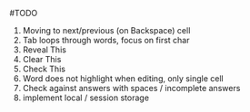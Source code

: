 #TODO

1. Moving to next/previous (on Backspace) cell
2. Tab loops through words, focus on first char
3. Reveal This
4. Clear This
5. Check This
6. Word does not highlight when editing, only single cell
7. Check against answers with spaces / incomplete answers
8. implement local / session storage
